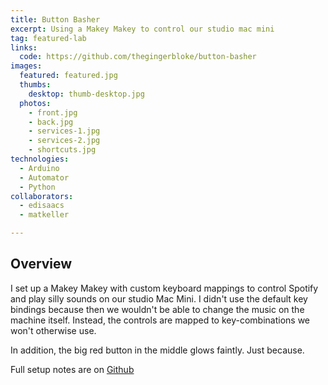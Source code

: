 ```yaml
---
title: Button Basher
excerpt: Using a Makey Makey to control our studio mac mini
tag: featured-lab
links:
  code: https://github.com/thegingerbloke/button-basher
images:
  featured: featured.jpg
  thumbs:
    desktop: thumb-desktop.jpg
  photos:
    - front.jpg
    - back.jpg
    - services-1.jpg
    - services-2.jpg
    - shortcuts.jpg
technologies:
  - Arduino
  - Automator
  - Python
collaborators:
  - edisaacs
  - matkeller

---
```


## Overview

I set up a Makey Makey with custom keyboard mappings to control Spotify and play silly sounds on our studio Mac Mini. I didn't use the default key bindings because then we wouldn't be able to change the music on the machine itself. Instead, the controls are mapped to key-combinations we won't otherwise use.

In addition, the big red button in the middle glows faintly. Just because.

Full setup notes are on [Github](https://github.com/thegingerbloke/button-basher)
